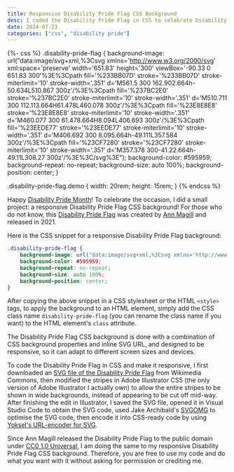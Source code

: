 ```yaml
---
title: Responsive Disability Pride Flag CSS Background
desc: I coded the Disability Pride Flag in CSS to celebrate Disability Pride Month.
date: 2024-07-23
categories: ["css", "disability pride"]
---
```


{%- css %}
.disability-pride-flag {
    background-image: url("data:image/svg+xml,%3Csvg xmlns='http://www.w3.org/2000/svg' xml:space='preserve' width='651.83' height='300' viewBox='-90.33 0 651.83 300'%3E%3Cpath fill='%233BB07D' stroke='%233BB07D' stroke-miterlimit='10' stroke-width='.351' d='M561.5 300 162.902.664h-50.634L510.867 300z'/%3E%3Cpath fill='%237BC2E0' stroke='%237BC2E0' stroke-miterlimit='10' stroke-width='.351' d='M510.711 300 112.113.664H61.478L460.078 300z'/%3E%3Cpath fill='%23E8E8E8' stroke='%23E8E8E8' stroke-miterlimit='10' stroke-width='.351' d='M460.077 300 61.478.664H8.094L406.693 300z'/%3E%3Cpath fill='%23EEDE77' stroke='%23EEDE77' stroke-miterlimit='10' stroke-width='.351' d='M406.692 300 8.095.664h-49.111L357.584 300z'/%3E%3Cpath fill='%23CF7280' stroke='%23CF7280' stroke-miterlimit='10' stroke-width='.351' d='M357.378 300-41.22.664h-49.11L308.27 300z'/%3E%3C/svg%3E");
    background-color: #595959;
    background-repeat: no-repeat;
    background-size: auto 100%;
    background-position: center;
}

.disability-pride-flag.demo {
    width: 20rem;
    height: 15rem;
}
{% endcss %}

<div class="disability-pride-flag demo" role="image"></div>

Happy [Disability Pride Month](https://www.weareincludability.co.uk/resources/what-is-disability-pride-month)! To celebrate the occasion, I did a small project: a responsive Disability Pride Flag CSS background! For those who do not know, this [Disability Pride Flag](https://www.womansday.com/life/a43964487/disability-pride-flag/) was created by [Ann Magill](https://capri0mni.dreamwidth.org/837596.html) and released in 2021.

Here is the CSS snippet for a responsive Disability Pride Flag background:

```css
.disability-pride-flag {
    background-image: url("data:image/svg+xml,%3Csvg xmlns='http://www.w3.org/2000/svg' xml:space='preserve' width='651.83' height='300' viewBox='-90.33 0 651.83 300'%3E%3Cpath fill='%233BB07D' stroke='%233BB07D' stroke-miterlimit='10' stroke-width='.351' d='M561.5 300 162.902.664h-50.634L510.867 300z'/%3E%3Cpath fill='%237BC2E0' stroke='%237BC2E0' stroke-miterlimit='10' stroke-width='.351' d='M510.711 300 112.113.664H61.478L460.078 300z'/%3E%3Cpath fill='%23E8E8E8' stroke='%23E8E8E8' stroke-miterlimit='10' stroke-width='.351' d='M460.077 300 61.478.664H8.094L406.693 300z'/%3E%3Cpath fill='%23EEDE77' stroke='%23EEDE77' stroke-miterlimit='10' stroke-width='.351' d='M406.692 300 8.095.664h-49.111L357.584 300z'/%3E%3Cpath fill='%23CF7280' stroke='%23CF7280' stroke-miterlimit='10' stroke-width='.351' d='M357.378 300-41.22.664h-49.11L308.27 300z'/%3E%3C/svg%3E");
    background-color: #595959;
    background-repeat: no-repeat;
    background-size: auto 100%;
    background-position: center;
}
```

After copying the above snippet in a CSS stylesheet or the HTML `<style>` tags, to apply the background to an HTML element, simply add the CSS class name `disability-pride-flag` (you can rename the class name if you want) to the HTML element's `class` attribute.

The Disability Pride Flag CSS background is done with a combination of CSS background properties and inline SVG URL, and designed to be responsive, so it can adapt to different screen sizes and devices.

To code the Disability Pride Flag in CSS and make it responsive, I first downloaded an [SVG file of the Disability Pride Flag](https://commons.wikimedia.org/wiki/File:Visually_Safe_Disability_Pride_Flag.svg) from Wikimedia Commons, then modified the stripes in Adobe Illustrator CS5 (the only version of Adobe Illustrator I actually own) to allow the entire stripes to be shown in wide backgrounds, instead of appearing to be cut off mid-way. After finishing the edit in Illustrator, I saved the SVG file, opened it in Visual Studio Code to obtain the SVG code, used Jake Archibald's [SVGOMG](https://jakearchibald.github.io/svgomg/) to optimise the SVG code, then encode it into CSS-ready code by using [Yoksel's URL-encoder for SVG](https://yoksel.github.io/url-encoder/).

Since Ann Magill released the Disability Pride Flag to the public domain under [CC0 1.0 Universal](https://creativecommons.org/publicdomain/zero/1.0/), I am doing the same to my responsive Disability Pride Flag CSS background. Therefore, you are free to use my code and do what you want with it without asking for permission or crediting me.